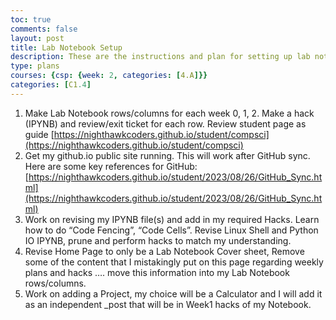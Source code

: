 ```yaml
---
toc: true
comments: false
layout: post
title: Lab Notebook Setup
description: These are the instructions and plan for setting up lab notebook and for week 2.  
type: plans
courses: {csp: {week: 2, categories: [4.A]}}
categories: [C1.4]
---
```


1. Make Lab Notebook rows/columns for each week 0, 1, 2.  Make a hack (IPYNB) and review/exit ticket for each row.   Review student page as guide [https://nighthawkcoders.github.io/student/compsci](https://nighthawkcoders.github.io/student/compsci)
2. Get  my github.io public site running.  This will work after GitHub sync.  Here are some key references for GitHub: [https://nighthawkcoders.github.io/student/2023/08/26/GitHub_Sync.html](https://nighthawkcoders.github.io/student/2023/08/26/GitHub_Sync.html)
3. Work on revising my IPYNB file(s) and add in my required Hacks.  Learn how to do  “Code Fencing”, “Code Cells”.  Revise  Linux Shell  and Python IO IPYNB, prune and perform hacks to match my understanding.
4. Revise Home Page to only be a Lab Notebook Cover sheet,  Remove some of the content that I mistakingly put on this page regarding weekly plans and hacks …. move this information into my Lab Notebook rows/columns.
5. Work on adding a Project, my choice will be a Calculator and I will add it as an independent _post that will be in Week1 hacks of my Notebook.